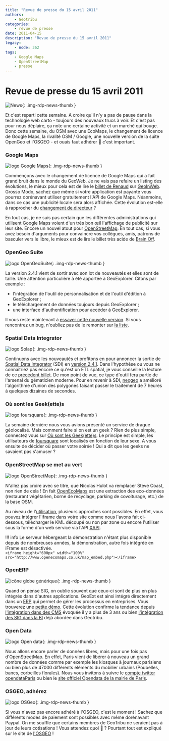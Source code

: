 ```yaml
---
title: "Revue de presse du 15 avril 2011"
authors:
    - Geotribu
categories:
    - revue de presse
date: 2011-04-15
description: "Revue de presse du 15 avril 2011"
legacy:
    - node: 362
tags:
    - Google Maps
    - OpenStreetMap
    - presse
---
```


# Revue de presse du 15 avril 2011

![News](https://cdn.geotribu.fr/img/internal/icons-rdp-news/news.png "Icône news générique"){: .img-rdp-news-thumb }

Et c'est reparti cette semaine. A croire qu'il n'y a pas de pause dans la technologie web carto - toujours des nouveaux trucs à voir. Et c'est pas pour nous déplaire, ça note une certaine activité et un marché qui bouge. Donc cette semaine, du OSM avec une EcoMaps, le changement de licence de Google Maps, la rivalité OSM / Google, une nouvelle version de la suite OpenGeo et l'OSGEO - et ouais faut adhérer :slightly_smiling_face: c'est important.

### Google Maps

![logo Google Maps](https://cdn.geotribu.fr/img/logos-icones/entreprises_association/google/google_maps.png "logo Google Maps"){: .img-rdp-news-thumb }

Commençons avec le changement de licence de Google Maps qui a fait grand bruit dans le monde du GeoWeb. Je ne vais pas refaire un listing des évolutions, le mieux pour cela est de lire le [billet de Renaud](http://www.geoinweb.com/2011/04/13/google-verrouille-un-peu-plus-lutilisation-de-ses-api-google-maps/) sur [GeoInWeb](http://www.geoinweb.com). Grosso Modo, sachez que même si votre application est payante vous pourrez dorénavant utiliser gratuitement l'API de Google Maps. Néanmoins, dans ce cas une publicité locale sera alors affichée. Cette évolution est-elle à rapprocher du [changement de directeur](http://www.presse-citron.net/google-change-de-direction-retour-sur-l%E2%80%99histoire-du-geant-americain?) ?  

En tout cas, je ne suis pas certain que les différentes administrations qui utilisent Google Maps voient d'un très bon œil l'affichage de publicité sur leur site. Encore un nouvel atout pour [OpenStreetMap](https://www.openstreetmap.org/). En tout cas, si vous avez besoin d'arguments pour convaincre vos collègues, amis, patrons de basculer vers le libre, le mieux est de lire le billet très acide de [Brain Off](http://brainoff.com/weblog/2011/04/11/1635).

### OpenGeo Suite

![logo OpenGeoSuite](https://cdn.geotribu.fr/img/logos-icones/logiciels_librairies/opengeosuite.png "logo OpenGeoSuite"){: .img-rdp-news-thumb }

La version 2.4.1 vient de sortir avec son lot de nouveautés et elles sont de taille. Une attention particulière à été apportée à GeoExplorer. Citons par exemple :

- l'intégration de l'outil de personnalisation et de l'outil d'édition à GeoExplorer ;
- le téléchargement de données toujours depuis GeoExplorer ;
- une interface d'authentification pour accéder à GeoExplorer.

Il vous reste maintenant à [essayer cette nouvelle version](http://opengeo.org/technology/suite/download/). Si vous rencontrez un bug, n'oubliez pas de le remonter sur [la liste](http://getsatisfaction.com/opengeo).

### Spatial Data Integrator

![logo Solap](https://cdn.geotribu.fr/img/logos-icones/divers/solap.png "logo Solap"){: .img-rdp-news-thumb }

Continuons avec les nouveautés et profitons en pour annoncer la sortie de [Spatial Data Integrator](http://www.spatialdataintegrator.com/) (SDI) en [version 2.4.1](http://sourceforge.net/projects/sdispatialetl/files/sdispatialetl/TOS.spatial.4.1.2/). Dans l'hypothèse ou vous ne connaitriez pas encore ce qu'est un ETL spatial, je vous conseille la lecture de ce [précédent billet](http://geotribu.net/node/222). De mon point de vue, ce type d'outil fera partie de l'arsenal du gématicien moderne. Pour en revenir à SDI, [neogeo](http://www.neogeo-online.net/blog/archives/1167/) a amélioré l'algorithme d'union des polygones faisant passer le traitement de 7 heures à quelques dizaines de secondes.

### Où sont les Geek(ette)s

![logo foursquare](https://cdn.geotribu.fr/img/logos-icones/social/foursquare.png "logo foursquare"){: .img-rdp-news-thumb }

La semaine dernière nous vous avions présenté un service de drague géolocalisé. Mais comment faire si on est un geek ? Rien de plus simple, connectez vous sur [Où sont les Geek(ette)s](http://visu.fabernovel.com/foursquare/fr/). Le principe est simple, les utilisateurs de [foursquare](https://foursquare.com/) sont localisés en fonction de leur sexe. A vous ensuite de décider où passer votre soirée ! Qui a dit que les geeks ne savaient pas s'amuser ?

### OpenStreetMap se met au vert

![logo OpenStreetMap](https://cdn.geotribu.fr/img/logos-icones/OpenStreetMap/Openstreetmap.png "logo OpenStreetMap"){: .img-rdp-news-thumb }

N'allez pas croire avec se titre, que Nicolas Hulot va remplacer Steve Coast, non rien de cela ! En fait [OpenEcoMaps](http://www.openecomaps.co.uk/) est une extraction des eco-données (restaurant végétarien, borne de recyclage, parking de covoiturage, etc.) de la base OSM.  

Au niveau de l'[utilisation](http://www.openecomaps.co.uk/data.php), plusieurs approches sont possibles. En effet, vous pouvez intégrer l'iframe dans votre site comme nous l'avons fait ci-dessous, télécharger le KML découpé ou non par zone ou encore l'utiliser sous la forme d'un web service via l'API [XAPI](https://wiki.openstreetmap.org/wiki/Xapi).

!!! info
    Le serveur hébergeant la démonstration n'étant plus disponible depuis de nombreuses années, la démonstration, autre fois intégrée en iFrame est désactivée.  
    `<iframe height="600px" width="100%" src="http://www.openecomaps.co.uk/map_embed.php"></iframe>`

### OpenERP

![icône globe générique](https://cdn.geotribu.fr/img/internal/icons-rdp-news/world.png "icône globe générique"){: .img-rdp-news-thumb }

Quand on pense SIG, on oublie souvent que ceux-ci sont de plus en plus intégrés dans d'autres applications. GeoExt est ainsi intégré directement dans un [ERP](https://fr.wikipedia.org/wiki/Progiciel_de_gestion_int%C3%A9gr%C3%A9) qui permet de gérer les processus en entreprises. Vous trouverez une [petite démo](http://www.youtube.com/watch?v=sxbVWfLdU7E). Cette évolution confirme la tendance depuis [l'intégration dans des CMS](http://media.baliz-geospatial.com/article/webmapping-et-cms-originalites-innovations-et-illusions-dans-le-monde-du-sig-en-ligne) évoquée il y a plus de 3 ans ou bien [l'intégration des SIG dans la BI](http://geotribu.net/node/273) déjà abordée dans Geotribu.

### Open Data

![logo Open data](https://cdn.geotribu.fr/img/logos-icones/divers/open_data.jpg "logo Open data"){: .img-rdp-news-thumb }

Nous allons encore parler de données libres, mais pour une fois pas d'OpenStreetMap. En effet, Paris vient de libérer à nouveau un grand nombre de données comme par exemple les kiosques à journaux parisiens ou bien plus de 47000 différents éléments du mobilier urbains (Poubelles, bancs, corbeilles florales). Nous vous invitons à suivre le [compte twitter opendataParis](http://twitter.com/#!/opendataParis) ou bien le [site officiel Opendata de la mairie de Paris](http://opendata.paris.fr/).

### OSGEO, adhérez

![logo OSGeo](https://cdn.geotribu.fr/img/logos-icones/entreprises_association/osgeo.png "logo OSGeo"){: .img-rdp-news-thumb }

Si vous n'avez pas encore adhéré à l'OSGEO, c'est le moment ! Sachez que différents modes de paiement sont possibles avec même dorénavant Paypal. On me souffle que certains membres de GeoTribu ne seraient pas à jour de leurs cotisations ! Vous attendez quoi :slightly_smiling_face: ? Pourtant tout est expliqué sur le site de [l'OSGEO](http://osgeo.gloobe.org/drupal/node/8) !
